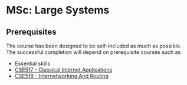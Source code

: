 






MSc: Large Systems
==================






Prerequisites
-------------


The course has been designed to be self-included as much as possible. The successful completion will depend on prerequisite courses such as



* Essential skills
* [CSE517 - Classical Internet Applications](https://eduwiki.innopolis.university/index.php/MSc:_Classical_Internet_Applications)
* [CSE518 - Internetworking And Routing](https://eduwiki.innopolis.university/index.php/MSc:_Inter_Networking_and_Routing)










